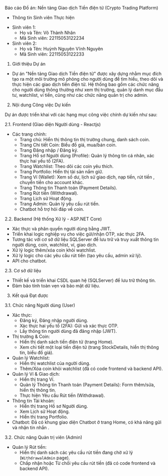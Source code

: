 Báo cáo Đồ án: Nền tảng Giao dịch Tiền điện tử (Crypto Trading Platform)

* Thông tin Sinh viên Thực hiện

- Sinh viên 1:
    + Họ và Tên: Võ Thành Nhân
    + Mã Sinh viên: 22115053122234
- Sinh viên 2:
    + Họ và Tên: Huỳnh Nguyên Vĩnh Nguyên
    + Mã Sinh viên: 22115053122233

1. Giới thiệu Dự án

- Dự án "Nền tảng Giao dịch Tiền điện tử" được xây dựng nhằm mục đích tạo ra một môi trường mô phỏng cho người dùng để tìm hiểu, theo dõi và thực hiện các giao dịch tiền điện tử. Hệ thống bao gồm các chức năng cho người dùng thông thường như xem thị trường, quản lý danh mục đầu tư, watchlist, ví tiền, cũng như các chức năng quản trị cho admin.

2. Nội dung Công việc Dự kiến

Dự án được triển khai với các hạng mục công việc chính dự kiến như sau:

2.1. Frontend (Giao diện Người dùng - Reactjs)
* Các trang chính:
    * Trang chủ: Hiển thị thông tin thị trường chung, danh sách coin.
    * Trang Chi tiết Coin: Biểu đồ giá, mua/bán coin.
    * Trang Đăng nhập / Đăng ký.
    * Trang Hồ sơ Người dùng (Profile): Quản lý thông tin cá nhân, xác thực hai yếu tố (2FA).
    * Trang Watchlist: Theo dõi các coin yêu thích.
    * Trang Portfolio: Hiển thị tài sản nắm giữ.
    * Trang Ví (Wallet): Xem số dư, lịch sử giao dịch, nạp tiền, rút tiền , chuyển tiền cho account khác.
    * Trang Thông tin Thanh toán (Payment Details).
    * Trang Rút tiền (Withdrawal).
    * Trang Lịch sử Hoạt động.
    * Trang Admin: Quản lý yêu cầu rút tiền.
    * Chatbot hỗ trợ hỏi đáp về coin.

2.2. Backend (Hệ thống Xử lý - ASP.NET Core)
* Xác thực và phân quyền người dùng bằng JWT.
* Triển khai logic nghiệp vụ cho việc gửi/nhận OTP, xác thực 2FA.
* Tương tác với cơ sở dữ liệu SQLServer để lưu trữ và truy xuất thông tin người dùng, coin, watchlist, ví, giao dịch.
* Xử lý logic thêm/xóa coin khỏi watchlist.
* Xử lý logic cho các yêu cầu rút tiền (tạo yêu cầu, admin xử lý).
* API cho chatbot.

2.3. Cơ sở dữ liệu
* Thiết kế và triển khai CSDL quan hệ (SQLServer) để lưu trữ thông tin.
* Đảm bảo tính toàn vẹn và bảo mật dữ liệu.

3. Kết quả Đạt được

3.1. Chức năng Người dùng (User)
* Xác thực:
    - Đăng ký, Đăng nhập người dùng.
    - Xác thực hai yếu tố (2FA): Gửi và xác thực OTP.
    - Lấy thông tin người dùng đã đăng nhập (JWT).
* Thị trường & Coin:
    - Hiển thị danh sách tiền điện tử (trang Home).
    - Xem chi tiết một loại tiền điện tử (trang StockDetails, hiển thị thông tin, biểu đồ giá).
* Quản lý Watchlist:
    - Hiển thị watchlist của người dùng.
    - Thêm/Xóa coin khỏi watchlist (đã có code frontend và backend API).
* Quản lý Ví & Giao dịch:
    - Hiển thị trang Ví.
    - Quản lý Thông tin Thanh toán (Payment Details): Form thêm/sửa, hiển thị thông tin.
    - Thực hiện Yêu cầu Rút tiền (Withdrawal).
* Thông tin Tài khoản:
    - Hiển thị trang Hồ sơ Người dùng.
    - Xem Lịch sử Hoạt động.
    - Hiển thị trang Portfolio.
* Chatbot: Đã có khung giao diện Chatbot ở trang Home, có khả năng gửi và nhận tin nhắn .

3.2. Chức năng Quản trị viên (Admin)
* Quản lý Rút tiền:
    - Hiển thị danh sách các yêu cầu rút tiền đang chờ xử lý (`WithdrawalAdmin` page).
    - Chấp nhận hoặc Từ chối yêu cầu rút tiền (đã có code frontend và backend API).

